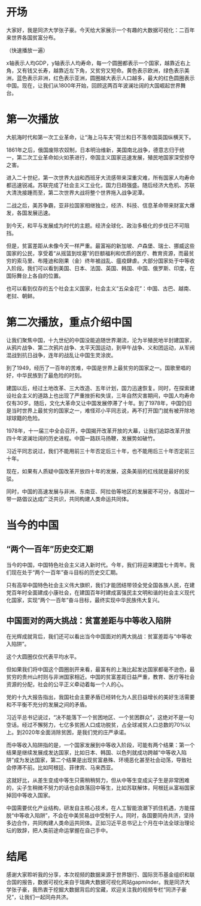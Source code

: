 

# 开场

大家好，我是同济大学张子豪。今天给大家展示一个有趣的大数据可视化：二百年来世界各国贫富分布。

（快速播放一遍）

x轴表示人均GDP，y轴表示人均寿命，每一个圆圈都表示一个国家，越靠近右上角，又有钱又长寿，越靠近左下角，又贫穷又短命。黄色表示欧洲，绿色表示美洲，蓝色表示非洲，红色表示亚洲，圆圈越大表示人口越多，最大的红色圆圈表示中国。现在，让我们从1800年开始，回顾这两百年波澜壮阔的大国崛起世界舞台。

# 第一次播放

大航海时代和第一次工业革命，让“海上马车夫”荷兰和日不落帝国英国纵横天下。

1861年之后，俄国废除农奴制，日本明治维新，美国南北战争，德意志归于统一，第二次工业革命如火如荼进行，帝国主义国家迅速发展，殖民地国家深受掠夺之害。

进入二十世纪，第一次世界大战和西班牙大流感带来深重灾难，所有国家人均寿命都迅速锐减。苏联完成了社会主义工业化，国力日趋强盛。随后经济大危机、苏联大清洗接踵而至，第二次世界大战将整个世界拖入战争泥潭。

二战之后，美苏争霸，亚非拉国家相继独立，经济、科技、信息革命带来财富大爆发，各国发展迅速。

到今天，和平与发展成为时代的主题。经济全球化、政治多极化的步伐已不可阻挡。

但是，贫富差距从未像今天一样严重。最富裕的新加坡、卢森堡、瑞士、挪威这些国家的公民，享受着“从摇篮到坟墓”的巨额福利和优质的医疗、教育资源，而最贫穷的索马里、布隆迪和刚果（金）终年被战乱、瘟疫肆虐。大部分国家处于中等收入阶段。我们可以看到美国、日本、法国、英国、韩国、中国、俄罗斯、印度，在国际舞台上各自的位置。

也可以看到仅存的五个社会主义国家，社会主义“五朵金花”：中国、古巴、越南、老挝、朝鲜。



# 第二次播放，重点介绍中国

让我们聚焦中国，十九世纪的中国没能追随世界潮流，沦为半殖民地半封建国家，从鸦片战争、第二次鸦片战争、太平天国运动，到甲午战争、义和团运动，从军阀混战到抗日战争，连年的战乱让中国生灵涂炭。

到了1949，经历了一百年的苦难，中国是世界上最贫穷的国家之一。国歌里唱的好，中华民族到了最危险的时刻。

建国以后，经过土地改革、三大改造、五年计划，国力迅速恢复。同时，在探索建设社会主义的道路上也出现了严重挫折和失误，三年自然灾害期间，中国人均寿命仅有30岁。随后，文化大革命又让中国发展停滞了十年。到了1978年，中国仍旧是当时世界上最贫穷的国家之一，难怪邓小平同志说，再不打开国门就有被开除地球球籍的危险。

1978年，十一届三中全会召开，中国揭开改革开放的大幕，让我们追踪改革开放四十年波澜壮阔的历史进程。中国一路跃马扬鞭，发展势如破竹。

习近平同志说过，我们不能用前三十年否定后三十年，也不能用后三十年否定前三十年。

现在，如果有人质疑中国改革开放四十年的发展，这条美丽的红线就是最好的反驳。

同时，中国的高速发展与非洲、东南亚、阿拉伯等地区的发展密不可分，各国对一带一路倡议达成广泛共识，共同构建人类命运共同体。



# 当今的中国

## “两个一百年”历史交汇期

当今的中国，中国特色社会主义进入新时代。今年，我们将迎来建国七十周年。我们现在处于“两个一百年”奋斗目标的历史交汇期。

只有高举中国特色社会主义伟大旗帜，我们才能团结带领全党全国各族人民，在建党百年时全面建成小康社会，在建国百年时建成富强民主文明和谐的社会主义现代化国家，实现“两个一百年”奋斗目标，最终实现中华民族伟大复兴。

## 中国面对的两大挑战：贫富差距与中等收入陷阱

在光辉成就背后，我们还可以看出当今中国面对的两大挑战：贫富差距与“中等收入陷阱”。

这个大圆圈仅仅代表平均水平。

但如果我们将中国这个圆圈剖开来看，最富有的上海比起发达国家都毫不逊色，最贫穷的贵州山村则与非洲国家相近。中国的贫富差距日益严重，教育、医疗等社会资源的分配，社会的公平正义牵动着每一个人的心。

党的十九大报告指出，我国社会主要矛盾已经转化为人民日益增长的美好生活需要和不平衡不充分的发展之间的矛盾。

习近平总书记说过，“决不能落下一个贫困地区、一个贫困群众”，这绝对不是一句空话。经过不懈努力，七亿多贫困人口成功脱贫，占全球减贫人口总数的70%以上。到2020年全面消除贫困，是我们党的庄严承诺。



而中等收入陷阱指的是，一个国家发展到中等收入阶段，可能有两个结果：第一个结果是继续发展成发达国家，比如日本、韩国、以色列就成功跨越“中等收入陷阱”成为发达国家，第二个结果是出现贫富悬殊、环境恶化甚至社会动荡，导致社会停滞不前。比如阿根廷、菲律宾、马来西亚。

这就好比，从差生变成中等生只需稍稍努力，但从中等生变成尖子生是非常困难的，尖子生稍微不努力的话也会跌落回中等生，比如苏联解体，阿根廷从富裕国家掉回中等收入国家。

中国需要优化产业结构，研发自主核心技术，在人工智能浪潮下抓住机遇，方能摆脱“中等收入陷阱”，不会在中美贸易战中受制于人。同时，各国要同舟共济，坚持多边合作，共同构建人类命运共同体。正如习近平总书记上个月在中法全球治理论坛的致辞，把人类前途命运掌握在自己手中。



# 结尾

感谢大家聆听我的分享，本次视频的数据来源于世界银行、国际货币基金组织和联合国的报告，数据可视化来自于瑞典大数据可视化网站gapminder。我是同济大学张子豪，我热衷于挖掘大数据背后的宝藏，欢迎关注我的视频专栏“同济子豪兄”，让我们一起同舟共济。









